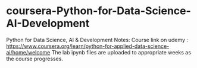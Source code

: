 # coursera-Python-for-Data-Science-AI-Development
Python for Data Science, AI &amp; Development Notes:
Course link on udemy : https://www.coursera.org/learn/python-for-applied-data-science-ai/home/welcome
The lab ipynb files are uploaded to appropriate weeks as the course progresses. 
